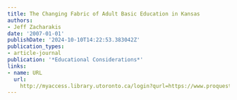 ```yaml
---
title: The Changing Fabric of Adult Basic Education in Kansas
authors:
- Jeff Zacharakis
date: '2007-01-01'
publishDate: '2024-10-10T14:22:53.383042Z'
publication_types:
- article-journal
publication: '*Educational Considerations*'
links:
- name: URL
  url: 
    http://myaccess.library.utoronto.ca/login?qurl=https://www.proquest.com/docview/61890433?accountid=14771&bdid=38382&_bd=BmxmRoRuy2U2vySTZ2e%2B6BgUbUA%3D
---
```

